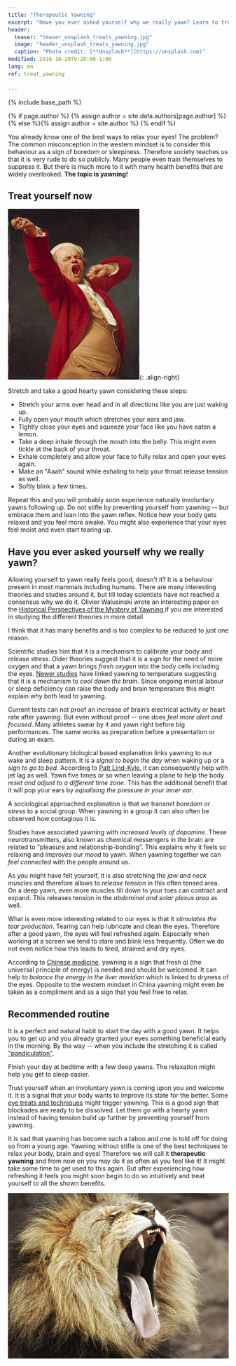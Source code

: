 ```yaml
---
title: "Therapeutic Yawning"
excerpt: "Have you ever asked yourself why we really yawn? Learn to treat your eyes by yawning."
header:
  teaser: "teaser_unsplash_treats_yawning.jpg"
  image: "header_unsplash_treats_yawning.jpg"
  caption: "Photo credit: [**Unsplash**](https://unsplash.com)"
modified: 2016-10-20T9:20:00-1:00
lang: en
ref: treat_yawning

---
```


{% include base_path %}

{% if page.author %}
  {% assign author = site.data.authors[page.author] %}{% else %}{% assign author = site.author %}
{% endif %}

You already know one of the best ways to relax your eyes! The problem? The common misconception in the western mindset is to consider this behaviour as a sign of boredom or sleepiness. Therefore society teaches us that it is very rude to do so publicly. Many people even train themselves to suppress it. But there is much more to it with many health benefits that are widely overlooked. **The topic is yawning!**


## Treat yourself now

![Joseph Ducreux Pandiculating from Wikimedia](/images/page_wiki_treats_yawning_ducreuxyawn.jpg "Joseph Ducreux Pandiculating from Wikimedia"){: .align-right}

Stretch and take a good hearty yawn considering these steps:

- Stretch your arms over head and in all directions like you are just waking up. 
- Fully open your mouth which stretches your ears and jaw. 
- Tightly close your eyes and squeeze your face like you have eaten a lemon. 
- Take a deep inhale through the mouth into the belly. This might even tickle at the back of your throat. 
- Exhale completely and allow your face to fully relax and open your eyes again. 
- Make an "Aaah" sound while exhaling to help your throat release tension as well.
- Softly blink a few times.

Repeat this and you will probably soon experience naturally involuntary yawns following up. Do not stifle by preventing yourself from yawning -- but embrace them and lean into the yawn reflex. 
Notice how your body gets relaxed and you feel more awake. You might also experience that your eyes feel moist and even start tearing up.


## Have you ever asked yourself why we really yawn?

Allowing yourself to yawn really feels good, doesn't it? It is a behaviour present in most mammals including humans. 
There are many interesting theories and studies around it, but till today scientists have not reached a consensus why we do it. 
Olivier Walusinski wrote an interesting paper on the [Historical Perspectives of the Mystery of Yawning 
](http://www.baillement.com/congress/historical_perpectives.pdf) if you are interested in studying the different theories in more detail.

I think that it has many benefits and is too complex to be reduced to just one reason.

Scientific studies hint that it is a mechanism to calibrate your body and release stress. Older theories suggest that it is a sign for the need of more oxygen and that a yawn brings *fresh oxygen* into the body cells including the eyes.
[Newer studies](http://www.medicalnewstoday.com/articles/276571.php) have linked yawning to temperature suggesting that it is a mechanism to *cool down the brain*. Since ongoing mental labour or sleep deficiency can raise the body and brain temperature this might explain why both lead to yawning.

Current tests can not proof an increase of brain’s electrical activity or heart rate after yawning. But even without proof -- one does *feel more alert and focused*. Many athletes swear by it and yawn right before big performances. The same works as preparation before a presentation or during an exam.

Another evolutionary biological based explanation links yawning to our wake and sleep pattern. It is a *signal to begin the day* when waking up or a *sign to go to bed*. 
According to [Patt Lind-Kyle](https://www.amazon.co.uk/gp/product/1604150564/ref=as_li_qf_sp_asin_il_tl?ie=UTF8&camp=1634&creative=6738&creativeASIN=1604150564&linkCode=as2&tag=eyewell-21), it can consequently help with jet lag as well. Yawn five times or so when leaving a plane to help the body *reset and adjust to a different time zone*. This has the additional benefit that it will pop your ears by *equalising the pressure in your inner ear*.

A sociological approached explanation is that we transmit *boredom or stress* to a social group. When yawning in a group it can also often be observed how contagious it is. 

Studies have associated yawning with *increased levels of dopamine*. These neurotransmitters, also known as chemical messengers in the brain are related to "pleasure and relationship-bonding". This explains why it feels so relaxing and *improves our mood* to yawn. When yawning together we can *feel connected* with the people around us.

As you might have felt yourself, it is also stretching the *jaw and neck muscles* and therefore allows to *release tension* in this often tensed area. On a deep yawn, even more muscles till down to your toes can contract and expand. This releases tension in the *abdominal and solar plexus area* as well.

What is even more interesting related to our eyes is that it *stimulates the tear production*. Tearing can help lubricate and clean the eyes. Therefore after a good yawn, the eyes will feel refreshed again. Especially when working at a screen we tend to stare and blink less frequently. Often we do not even notice how this leads to tired, strained and dry eyes.

According to [Chinese medicine](https://www.amazon.co.uk/gp/product/B008L3UFD0/ref=as_li_qf_sp_asin_il_tl?ie=UTF8&camp=1634&creative=6738&creativeASIN=B008L3UFD0&linkCode=as2&tag=eyewell-21), yawning is a sign that fresh qi (the universal principle of energy) is needed and should be welcomed. It can help to *balance the energy in the liver meridian* which is linked to dryness of the eyes. 
Opposite to the western mindset in China yawning might even be taken as a compliment and as a sign that you feel free to relax.


## Recommended routine

It is a perfect and natural habit to start the day with a good yawn. It helps you to get up and you already granted your eyes something beneficial early in the morning. By the way -- when you include the stretching it is called ["pandiculation"](https://en.wiktionary.org/wiki/pandiculation).

Finish your day at bedtime with a few deep yawns. The relaxation might help you get to sleep easier.

Trust yourself when an involuntary yawn is coming upon you and welcome it. It is a signal that your body wants to improve its state for the better. 
Some [eye treats and techniques](/treats/) might trigger yawning. This is a good sign that blockades are ready to be dissolved. Let them go with a hearty yawn instead of having tension build up further by preventing yourself from yawning.

It is sad that yawning has become such a taboo and one is told off for doing so from a young age.
Yawning without stifle is one of the best techniques to relax your body, brain and eyes! 
Therefore we will call it **therapeutic yawning** and from now on you may do it as often as you feel like it! 
It might take some time to get used to this again. But after experiencing how refreshing it feels you might soon begin to do so intuitively and treat yourself to all the shown benefits.

![Yawning lion](/images/page_unsplash_treats_yawning_lion.jpg "Yawning lion")